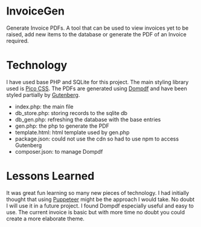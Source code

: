 # InvoiceGen
Generate Invoice PDFs. A tool that can be used to view invoices yet to be raised, add new items to the database or generate the PDF of an Invoice required.

# Technology
I have used base PHP and SQLite for this project. The main styling library used is [Pico CSS](https://picocss.com/). The PDFs are generated using [Dompdf](https://github.com/dompdf/dompdf) and have been styled partially by [Gutenberg](https://github.com/BafS/Gutenberg). 

- index.php: the main file
- db_store.php: storing records to the sqlite db
- db_gen.php: refreshing the database with the base entries
- gen.php: the php to generate the PDF
- template.html: html template used by gen.php
- package.json: could not use the cdn so had to use npm to access Gutenberg
- composer.json: to manage Dompdf

# Lessons Learned
It was great fun learning so many new pieces of technology. I had initially thought that using [Puppeteer](https://pptr.dev/) might be the approach I would take. No doubt I will use it in a future project. I found Dompdf especially useful and easy to use. The current invoice is basic but with more time no doubt you could create a more elaborate theme. 
